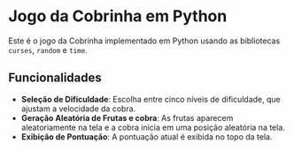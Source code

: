 # Jogo da Cobrinha em Python

Este é o jogo  da Cobrinha implementado em Python usando as bibliotecas `curses`, `random` e `time`. 

## Funcionalidades
- **Seleção de Dificuldade**: Escolha entre cinco níveis de dificuldade, que ajustam a velocidade da cobra.
- **Geração Aleatória de Frutas e cobra**: As frutas aparecem aleatoriamente na tela e a cobra inicia em uma posição aleatória na tela.
- **Exibição de Pontuação**: A pontuação atual é exibida no topo da tela.


